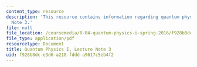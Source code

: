 ```yaml
---
content_type: resource
description: 'This resource contains information regarding quantum physics: Lecture
  Note 3.'
file: null
file_location: /coursemedia/8-04-quantum-physics-i-spring-2016/f928b8dce3d6a218fddda9617c5eb4f2_MIT8_04S16_LecNotes3.pdf
file_type: application/pdf
resourcetype: Document
title: Quantum Physics I, Lecture Note 3
uid: f928b8dc-e3d6-a218-fddd-a9617c5eb4f2
---
```

